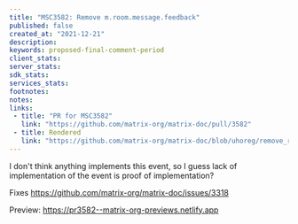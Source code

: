 ```yaml
---
title: "MSC3582: Remove m.room.message.feedback"
published: false
created_at: "2021-12-21"
description:
keywords: proposed-final-comment-period
client_stats:
server_stats:
sdk_stats:
services_stats:
footnotes:
notes:
links:
 - title: "PR for MSC3582"
   link: "https://github.com/matrix-org/matrix-doc/pull/3582"
 - title: Rendered
   link: "https://github.com/matrix-org/matrix-doc/blob/uhoreg/remove_room_message_feedback/proposals/3582-remove-room-feedback.md"
---
```


I don't think anything implements this event, so I guess lack of implementation of the event is proof of implementation?

Fixes https://github.com/matrix-org/matrix-doc/issues/3318

<!-- Replace -->
Preview: https://pr3582--matrix-org-previews.netlify.app
<!-- Replace -->

